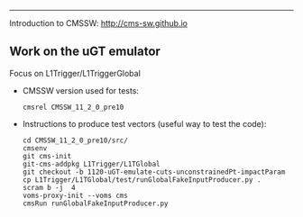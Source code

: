 *******************************
Introduction to CMSSW: http://cms-sw.github.io


**Work on the uGT emulator** 
---
Focus on L1Trigger/L1TriggerGlobal

-  CMSSW version used for tests:
   ```
   cmsrel CMSSW_11_2_0_pre10
   ```
-  Instructions to produce test vectors (useful way to test the code):
   ```
   cd CMSSW_11_2_0_pre10/src/
   cmsenv
   git cms-init   
   git-cms-addpkg L1Trigger/L1TGlobal
   git checkout -b 1120-uGT-emulate-cuts-unconstrainedPt-impactParam
   cp L1Trigger/L1TGlobal/test/runGlobalFakeInputProducer.py .
   scram b -j  4
   voms-proxy-init --voms cms
   cmsRun runGlobalFakeInputProducer.py 
   
   ```
   
